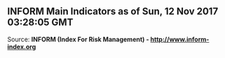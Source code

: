 ## INFORM Main Indicators as of Sun, 12 Nov 2017 03:28:05 GMT

Source: **INFORM (Index For Risk Management) - http://www.inform-index.org**